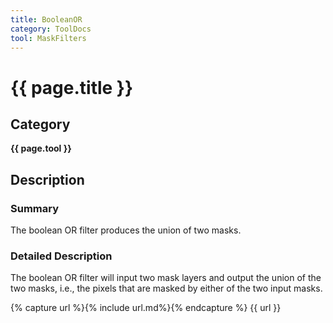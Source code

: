 ```yaml
---
title: BooleanOR
category: ToolDocs 
tool: MaskFilters
---
```


# {{ page.title }} 

## Category

**{{ page.tool }}**

## Description

### Summary

The boolean OR filter produces the union of two masks.

### Detailed Description

The boolean OR filter will input two mask layers and output the union of the two masks, i.e., the pixels that are masked by either of the two input masks.

{% capture url %}{% include url.md%}{% endcapture %}
{{ url }}
